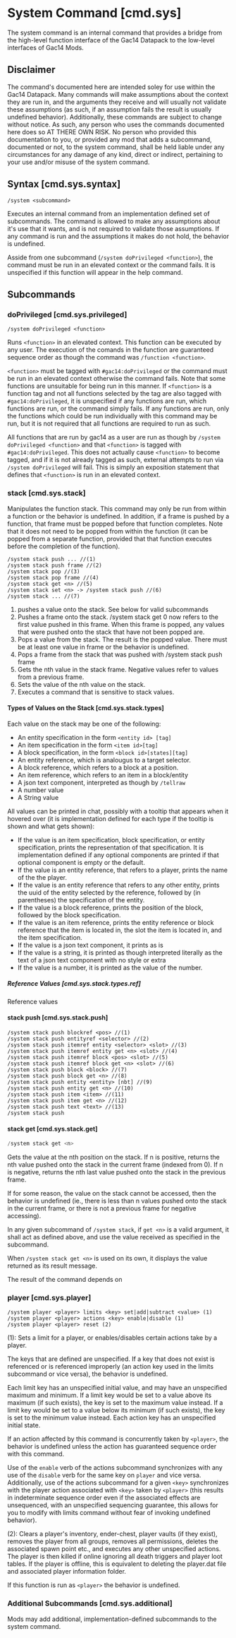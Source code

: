 # System Command [cmd.sys] #

The system command is an internal command that provides a bridge from the high-level function interface of the Gac14 Datapack to the low-level interfaces of Gac14 Mods. 

## Disclaimer ##
The command's documented here are intended soley for use within the Gac14 Datapack. 
Many commands will make assumptions about the context they are run in, and the arguments they receive and will usually not validate these assumptions (as such, if an assumption fails the result is usually undefined behavior). 
Additionally, these commands are subject to change without notice. As such, any person who uses the commands documented here does so AT THERE OWN RISK. No person who provided this documentation to you, or provided any mod that adds a subcommand, documented or not, to the system command, shall be held liable under any circumstances for any damage of any kind, direct or indirect, pertaining to your use and/or misuse of the system command. 

## Syntax [cmd.sys.syntax] ##

```
/system <subcommand>
```

Executes an internal command from an implementation defined set of subcommands. The command is allowed to make any assumptions about it's use that it wants, and is not required to validate those assumptions. If any command is run and the assumptions it makes do not hold, the behavior is undefined. 

Asside from one subcommand (`/system doPrivileged <function>`), the command must be run in an elevated context or the command fails. It is unspecified if this function will appear in the help command. 

## Subcommands ##

### doPrivileged [cmd.sys.privileged] ##

```
/system doPrivileged <function>
```

Runs `<function>` in an elevated context. This function can be executed by any user. The execution of the comands in the function are guaranteed sequence order as though the command was `/function <function>`. 


`<function>` must be tagged with `#gac14:doPrivileged` or the command must be run in an elevated context otherwise the command fails. Note that some functions are unsuitable for being run in this manner. If `<function>` is a function tag and not all functions selected by the tag are also tagged with `#gac14:doPrivileged`, it is unspecified if any functions are run, which functions are run, or the command simply fails. If any functions are run, only the functions which could be run individually with this command may be run, but it is not required that all functions are required to run as such. 


All functions that are run by gac14 as a user are run as though by `/system doPrivileged <function>` and that `<function>` is tagged with `#gac14:doPrivileged`. This does not actually cause `<function>` to become tagged, and if it is not already tagged as such, external attempts to run via `/system doPrivileged` will fail. This is simply an exposition statement that defines that `<function>` is run in an elevated context. 

### stack [cmd.sys.stack] ###

Manipulates the function stack. 
This command may only be run from within a function or the behavior is undefined. In addition, if a frame is pushed by a function, that frame must be popped before that function completes. 
Note that it does not need to be popped from within the function (it can be popped from a separate function, provided that that function executes before the completion of the function). 

```
/system stack push ... //(1)
/system stack push frame //(2)
/system stack pop //(3)
/system stack pop frame //(4)
/system stack get <n> //(5)
/system stack set <n> -> /system stack push //(6)
/system stack ... //(7)
```

1. pushes a value onto the stack. See below for valid subcommands
2. Pushes a frame onto the stack. /system stack get 0 now refers to the first value pushed in this frame. When this frame is popped, any values that were pushed onto the stack that have not been popped are. 
3. Pops a value from the stack. The result is the popped value. There must be at least one value in frame or the behavior is undefined. 
4. Pops a frame from the stack that was pushed with /system stack push frame
5. Gets the nth value in the stack frame. Negative values refer to values from a previous frame. 
6. Sets the value of the nth value on the stack. 
7. Executes a command that is sensitive to stack values.

#### Types of Values on the Stack [cmd.sys.stack.types] ####

Each value on the stack may be one of the following:

* An entity specification in the form `<entity id> [tag]`
* An item specification in the form `<item id>[tag]`
* A block specification, in the form `<block id>[states][tag]`
* An entity reference, which is analougus to a target selector.
* A block reference, which refers to a block at a position.
* An item reference, which refers to an item in a block/entity
* A json text component, interpreted as though by `/tellraw`
* A number value
* A String value


All values can be printed in chat, possibly with a tooltip that appears when it hovered over (it is implementation defined for each type if the tooltip is shown and what gets shown):

* If the value is an item specification, block specification, or entity specification, prints the representation of that specification. It is implementation defined if any optional components are printed if that optional component is empty or the default.
* If the value is an entity reference, that refers to a player, prints the name of the the player.
* If the value is an entity reference that refers to any other entity, prints the uuid of the entity selected by the reference, followed by (in parentheses) the specification of the entity. 
* If the value is a block reference, prints the position of the block, followed by the block specification. 
* If the value is an item reference, prints the entity reference or block reference that the item is located in, the slot the item is located in, and the item specification. 
* If the value is a json text component, it prints as is
* If the value is a string, it is printed as though interpreted literally as the text of a json text component with no style or extra
* If the value is a number, it is printed as the value of the number. 

##### Reference Values [cmd.sys.stack.types.ref] #####

Reference values 

#### stack push [cmd.sys.stack.push] ####

```
/system stack push blockref <pos> //(1)
/system stack push entityref <selector> //(2)
/system stack push itemref entity <selector> <slot> //(3)
/system stack push itemref entity get <n> <slot> //(4)
/system stack push itemref block <pos> <slot> //(5)
/system stack push itemref block get <n> <slot> //(6)
/system stack push block <block> //(7)
/system stack push block get <n> //(8)
/system stack push entity <entity> [nbt] //(9)
/system stack push entity get <n> //(10)
/system stack push item <item> //(11)
/system stack push item get <n> //(12)
/system stack push text <text> //(13)
/system stack push 
```

#### stack get [cmd.sys.stack.get] ####

```cpp
/system stack get <n>
```

Gets the value at the nth position on the stack. 
If n is positive, returns the nth value pushed onto the stack in the current frame (indexed from 0). 
If n is negative, returns the nth last value pushed onto the stack in the previous frame. 

If for some reason, the value on the stack cannot be accessed, then the behavior is undefined (ie., there is less than n values pushed onto the stack in the current frame, or there is not a previous frame for negative accessing). 

In any given subcommand of `/system stack`, if `get <n>` is a valid argument, it shall act as defined above, and use the value received as specified in the subcommand. 

When `/system stack get <n>` is used on its own, it displays the value returned as its result message. 

The result of the command depends on 


### player [cmd.sys.player] ###

```
/system player <player> limits <key> set|add|subtract <value> (1)
/system player <player> actions <key> enable|disable (1)
/system player <player> reset (2)
```

(1): Sets a limit for a player, or enables/disables certain actions take by a player.

The keys that are defined are unspecified. If a key that does not exist is referenced or is referenced improperly (an action key used in the limits subcommand or vice versa), the behavior is undefined. 

Each limit key has an unspecified initial value, and may have an unspecified maximum and minimum. 
If a limit key would be set to a value above its maximum (if such exists), the key is set to the maximum value instead. 
If a limit key would be set to a value below its minimum (if such exists), the key is set to the minimum value instead. 
Each action key has an unspecified initial state. 

If an action affected by this command is concurrently taken by `<player>`, the behavior is undefined unless the action has guaranteed sequence order with this command. 

Use of the `enable` verb of the actions subcommand synchronizes with any use of the `disable` verb for the same key on `player` and vice versa. Additionally, use of the actions subcommand for a given `<key>` synchronizes with the player action associated with `<key>` taken by `<player>` (this results in indeterminate sequence order even if the associated effects are unsequenced, with an unspecified sequencing guarantee, this allows for you to modify with limits command without fear of invoking undefined behavior). 


(2): Clears a player's inventory, ender-chest, player vaults (if they exist), removes the player from all groups, removes all permissions, deletes the associated spawn point etc., and executes any other unspecified actions. The player is then killed if online ignoring all death triggers and player loot tables.
If the player is offline, this is equivalent to deleting the player.dat file and associated player information folder. 

If this function is run as `<player>` the behavior is undefined. 


### Additional Subcommands [cmd.sys.additional] ###

Mods may add additional, implementation-defined subcommands to the system command. 

